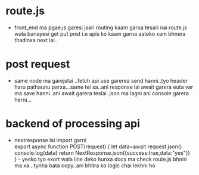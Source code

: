 # route.js
   - front_end ma pgae.js garesi jsari routing kaam garxa tesari nai route.js wala banayesi get put post i.e apis ko kaam garna aateko xam bhnera thadinxa next lai..
# post request
   - same node ma garejstai ..fetch api use garerea send hanni..tyo header haru pathaunu parxa...same tei xa..ani response lai await garera euta var ma save hanni..ani await garera teslai .json ma lagni ani console garera herni...
# backend of processing api
   - nextresponse lai import garni  
            export async function POST(request) {
            let data=await request.json()
            console.log(data)
            return NextResponse.json({success:true,data:"yes"})
            }
    - yesko tyo exort wala line deko hunxa docs ma check route.js bhnni ma xa...tynha bata copy..ani bhitra ko logic chai lekhni ho



    